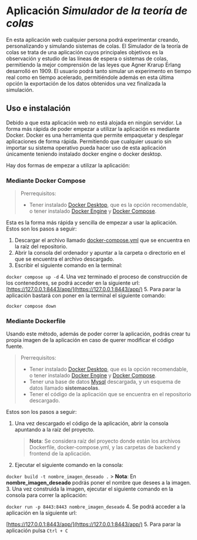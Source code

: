 # Aplicación *Simulador de la teoría de colas*

En esta aplicación web cualquier persona podrá experimentar creando, personalizando y simulando sistemas de colas. El Simulador de la teoría de colas se trata de una aplicación cuyos principales objetivos es la observación y estudio de las líneas de espera o sistemas de colas, permitiendo la mejor comprensión de las leyes que Agner Krarup Erlang desarrolló en 1909. El usuario podrá tanto simular un experimento en tiempo real como en tiempo acelerado, permitiéndole además en esta última opción la exportación de los datos obtenidos una vez finalizada la simulación.

## Uso e instalación
Debido a que esta aplicación web no está alojada en ningún servidor. La forma más rápida de poder empezar a utilizar la aplicación es mediante Docker. Docker es una herramienta que permite empaquetar y desplegar aplicaciones de forma rápida. Permitiendo que cualquier usuario sin importar su sistema operativo pueda hacer uso de esta aplicación únicamente teniendo instalado docker engine o docker desktop.

Hay dos formas de empezar a utilizar la aplicación:

### Mediante Docker Compose

>Prerrequisitos:
>- Tener instalado [Docker Desktop](https://www.docker.com/products/docker-desktop/), que es la opción recomendable, o tener instalado [Docker Engine](https://docs.docker.com/engine/install/) y [Docker Compose](https://docs.docker.com/compose/install/).

Esta es la forma más rápida y sencilla de empezar a usar la aplicación. Estos son los pasos a seguir:
1. Descargar el archivo llamado [docker-compose.yml](https://github.com/Ismaelgzse/Simulador-de-colas/blob/main/docker-compose.yml) que se encuentra en la raíz del repositorio.
2.  Abrir la consola del ordenador y apuntar a la carpeta o directorio en el que se encuentra el archivo descargado.
3. Escribir el siguiente comando en la terminal:


`docker compose up -d`
4. Una vez terminado el proceso de construcción de los contenedores, se podrá acceder en la siguiente url: [https://127.0.0.1:8443/app/](https://127.0.0.1:8443/app/)
5. Para parar la aplicación bastará con poner en la terminal el siguiente comando:


`docker compose down`

### Mediante Dockerfile
Usando este método, además de poder correr la aplicación, podrás crear tu propia imagen de la aplicación en caso de querer modificar el código fuente.

>Prerrequisitos:
>- Tener instalado [Docker Desktop](https://www.docker.com/products/docker-desktop/), que es la opción recomendable, o tener instalado [Docker Engine](https://docs.docker.com/engine/install/) y [Docker Compose](https://docs.docker.com/compose/install/).
>- Tener una base de datos [Mysql](https://www.mysql.com/downloads/) descargada, y un esquema de datos llamado **sistemacolas**.
>- Tener el código de la aplicación que se encuentra en el repositorio descargado.

Estos son los pasos a seguir:
1. Una vez descargado el código de la aplicación, abrir la consola apuntando a la raíz del proyecto.
	> **Nota**: Se considera raíz del proyecto donde están los archivos Dockerfile, docker-compose.yml, y las carpetas de backend y frontend de la aplicación.
	
2. Ejecutar el siguiente comando en la consola: 

`docker build -t nombre_imagen_deseado .`
	> **Nota**: En **nombre_imagen_deseado** podrás poner el nombre que desees a la imagen.
3. Una vez construida la imagen, ejecutar el siguiente comando en la consola para correr la aplicación:

`docker run -p 8443:8443 nombre_imagen_deseado`
4. Se podrá acceder a la aplicación en la siguiente url:

[https://127.0.0.1:8443/app/](https://127.0.0.1:8443/app/)
5. Para parar la aplicación pulsa `Ctrl + C`